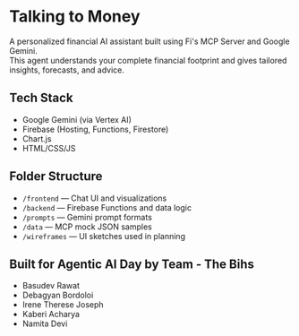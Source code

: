 # Talking to Money 

A personalized financial AI assistant built using Fi's MCP Server and Google Gemini.  
This agent understands your complete financial footprint and gives tailored insights, forecasts, and advice.

## Tech Stack
- Google Gemini (via Vertex AI)
- Firebase (Hosting, Functions, Firestore)
- Chart.js
- HTML/CSS/JS

## Folder Structure
- `/frontend` — Chat UI and visualizations
- `/backend` — Firebase Functions and data logic
- `/prompts` — Gemini prompt formats
- `/data` — MCP mock JSON samples
- `/wireframes` — UI sketches used in planning

## Built for Agentic AI Day by Team - The Bihs
- Basudev Rawat
- Debagyan Bordoloi
- Irene Therese Joseph
- Kaberi Acharya
- Namita Devi
